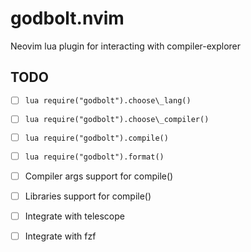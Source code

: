 # godbolt.nvim
Neovim lua plugin for interacting with compiler-explorer

## TODO
- [ ] `lua require("godbolt").choose\_lang()`
- [ ] `lua require("godbolt").choose\_compiler()`
- [ ] `lua require("godbolt").compile()`
- [ ] `lua require("godbolt").format()`

- [ ] Compiler args support for compile()
- [ ] Libraries support for compile()
- [ ] Integrate with telescope
- [ ] Integrate with fzf
